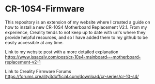 # CR-10S4-Firmware
This repository is an extension of my website where I created a guide on how to install a new CR-10S4 Motherboard Replacement V2.1. From my experience, Creality tends to not keep up to date with url's where they provide helpful resources, and so I have added them to my github to be easily accessible at any time.

Link to my website post with a more detailed explanation
https://www.issacalv.com/post/cr-10s4-mainboard---motherboard-replacement-v2-1

Link to Creality Firmware Forums
https://forums.creality3dofficial.com/download/cr-series/cr-10-s4/
